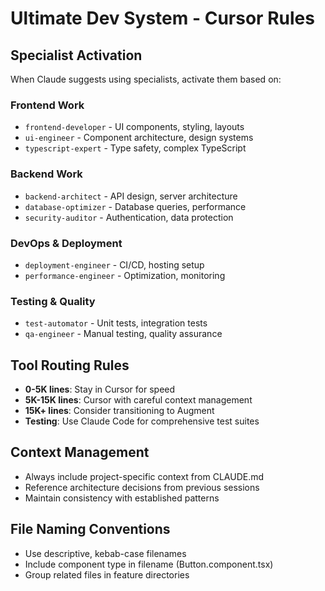 # Ultimate Dev System - Cursor Rules

## Specialist Activation
When Claude suggests using specialists, activate them based on:

### Frontend Work
- `frontend-developer` - UI components, styling, layouts
- `ui-engineer` - Component architecture, design systems
- `typescript-expert` - Type safety, complex TypeScript

### Backend Work  
- `backend-architect` - API design, server architecture
- `database-optimizer` - Database queries, performance
- `security-auditor` - Authentication, data protection

### DevOps & Deployment
- `deployment-engineer` - CI/CD, hosting setup
- `performance-engineer` - Optimization, monitoring

### Testing & Quality
- `test-automator` - Unit tests, integration tests
- `qa-engineer` - Manual testing, quality assurance

## Tool Routing Rules
- **0-5K lines**: Stay in Cursor for speed
- **5K-15K lines**: Cursor with careful context management  
- **15K+ lines**: Consider transitioning to Augment
- **Testing**: Use Claude Code for comprehensive test suites

## Context Management
- Always include project-specific context from CLAUDE.md
- Reference architecture decisions from previous sessions
- Maintain consistency with established patterns

## File Naming Conventions
- Use descriptive, kebab-case filenames
- Include component type in filename (Button.component.tsx)
- Group related files in feature directories
